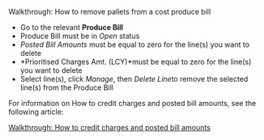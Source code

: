 Walkthrough: How to remove pallets from a cost produce bill

* Go to the relevant **Produce Bill**
* Produce Bill must be in *Open* status
* *Posted Bill Amounts* must be equal to zero for the line(s) you want to delete
* *Prioritised Charges Amt. (LCY)*must be equal to zero for the line(s) you want to delete
* Select line(s), click *Manage*, then *Delete Line*to remove the selected line(s) from the Produce Bill

  


For information on How to credit charges and posted bill amounts, see the following article:

[Walkthrough: How to credit charges and posted bill amounts](http://support.linc.co.za/en/support/solutions/articles/8000097815)

